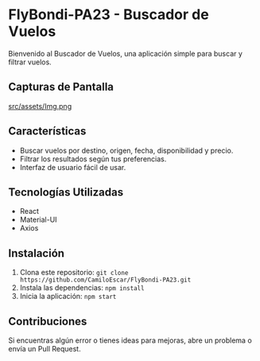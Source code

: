 ﻿# FlyBondi-PA23 - Buscador de Vuelos

Bienvenido al Buscador de Vuelos, una aplicación simple para buscar y filtrar vuelos.

## Capturas de Pantalla

[src/assets/Img.png](https://github.com/CamiloEscar/FlyBondi-PA23/blob/4cf4cc862b5f4ffe52a8da4e991f46e979575273/src/assets/Img.png)

## Características

- Buscar vuelos por destino, origen, fecha, disponibilidad y precio.
- Filtrar los resultados según tus preferencias.
- Interfaz de usuario fácil de usar.

## Tecnologías Utilizadas

- React
- Material-UI
- Axios

## Instalación

1. Clona este repositorio: `git clone https://github.com/CamiloEscar/FlyBondi-PA23.git`
2. Instala las dependencias: `npm install`
3. Inicia la aplicación: `npm start`

## Contribuciones

Si encuentras algún error o tienes ideas para mejoras, abre un problema o envía un Pull Request.
